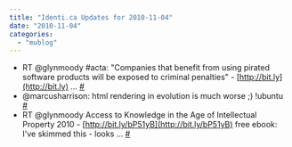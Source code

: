 ```yaml
---
title: "Identi.ca Updates for 2010-11-04"
date: "2010-11-04"
categories: 
  - "mublog"
---
```


- RT @glynmoody #acta: "Companies that benefit from using pirated software products will be exposed to criminal penalties" - [http://bit.ly](http://bit.ly) ... [#](http://identi.ca/notice/57971706)
- @marcusharrison: html rendering in evolution is much worse ;) !ubuntu [#](http://identi.ca/notice/57972249)
- RT @glynmoody Access to Knowledge in the Age of Intellectual Property 2010 - [http://bit.ly/bP51yB](http://bit.ly/bP51yB) free ebook: I've skimmed this - looks ... [#](http://identi.ca/notice/57972504)
